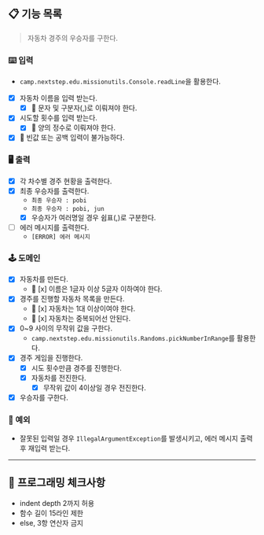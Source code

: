 ## 📋 기능 목록

> 자동차 경주의 우승자를 구한다.

### ⌨️ 입력

- `camp.nextstep.edu.missionutils.Console.readLine`을 활용한다.
- [x] 자동차 이름을 입력 받는다.
  - [x] 🧨 문자 및 구분자(,)로 이뤄져야 한다.
- [x] 시도할 횟수를 입력 받는다.
  - [x] 🧨 양의 정수로 이뤄져야 한다.
- [x] 🧨 빈값 또는 공백 입력이 불가능하다.

### 🖥 출력

- [x] 각 차수별 경주 현황을 출력한다.
- [x] 최종 우승자를 출력한다.
    - `최종 우승자 : pobi`
    - `최종 우승자 : pobi, jun`
    - [x] 우승자가 여러명일 경우 쉼표(,)로 구분한다.
- [ ] 에러 메시지를 출력한다.
    - `[ERROR] 에러 메시지`

### 🕹️ 도메인

- [x] 자동차를 만든다.
  - 🧨 [x] 이름은 1글자 이상 5글자 이하여야 한다.
- [x] 경주를 진행할 자동차 목록을 만든다.
    - 🧨 [x] 자동차는 1대 이상이여야 한다.
    - 🧨 [x] 자동차는 중복되어선 안된다.
- [x] 0~9 사이의 무작위 값을 구한다.
    - `camp.nextstep.edu.missionutils.Randoms.pickNumberInRange`를 활용한다.
- [x] 경주 게임을 진행한다.
    - [x] 시도 횟수만큼 경주를 진행한다.
    - [x] 자동차를 전진한다.
        - [x] 무작위 값이 4이상일 경우 전진한다.
- [x] 우승자를 구한다.

### 🧨 예외

- 잘못된 입력일 경우 `IllegalArgumentException`를 발생시키고, 에러 메시지 출력 후 재입력 받는다.

---

## 🏁 프로그래밍 체크사항

- indent depth 2까지 허용
- 함수 길이 15라인 제한
- else, 3항 연산자 금지
